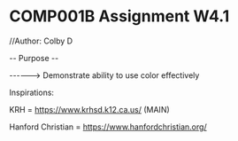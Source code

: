 # COMP001B Assignment W4.1

//Author: Colby D

-- Purpose --

------> Demonstrate ability to use color effectively 

Inspirations: 

KRH = https://www.krhsd.k12.ca.us/ (MAIN)

Hanford Christian = https://www.hanfordchristian.org/ 
